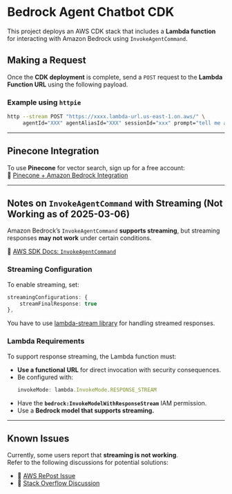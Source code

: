 # **Bedrock Agent Chatbot CDK**

This project deploys an AWS CDK stack that includes a **Lambda function** for interacting with Amazon Bedrock using `InvokeAgentCommand`.

## **Making a Request**
Once the **CDK deployment** is complete, send a `POST` request to the **Lambda Function URL** using the following payload.

### **Example using `httpie`**
```sh
http --stream POST "https://xxxx.lambda-url.us-east-1.on.aws/" \
     agentId="XXX" agentAliasId="XXX" sessionId="xxx" prompt="tell me about iPhone"
```

---

## **Pinecone Integration**
To use **Pinecone** for vector search, sign up for a free account:  
🔗 [Pinecone + Amazon Bedrock Integration](https://www.pinecone.io/blog/amazon-bedrock-integration/)

---

## **Notes on `InvokeAgentCommand` with Streaming (Not Working as of 2025-03-06)**
Amazon Bedrock’s `InvokeAgentCommand` **supports streaming**, but streaming responses **may not work** under certain conditions.

🔗 [AWS SDK Docs: `InvokeAgentCommand`](https://docs.aws.amazon.com/AWSJavaScriptSDK/v3/latest/client/bedrock-agent-runtime/command/InvokeAgentCommand/)

### **Streaming Configuration**
To enable streaming, set:
```ts
streamingConfigurations: {
    streamFinalResponse: true
},
```
You have to use [lambda-stream library](https://github.com/astuyve/lambda-stream) for handling streamed responses.

### **Lambda Requirements**
To support response streaming, the Lambda function must:
- **Use a functional URL** for direct invocation with security consequences.
- Be configured with:  
  ```ts
  invokeMode: lambda.InvokeMode.RESPONSE_STREAM
  ```
- Have the **`bedrock:InvokeModelWithResponseStream`** IAM permission.
- Use a **Bedrock model that supports streaming.**

---

## **Known Issues**
Currently, some users report that **streaming is not working**.  
Refer to the following discussions for potential solutions:
- 🔗 [AWS RePost Issue](https://repost.aws/questions/QUgntPWmqxQDuXENGc97hyvQ/calling-invokeagentcommand-from-bedrock-agent-runtime-returns-only-trace-chunks-no-data-chunks-but-the-trace-chunks-contain-the-response-which-would-have-been-in-the-data-chunks-why)
- 🔗 [Stack Overflow Discussion](https://stackoverflow.com/questions/79473938/aws-bedrock-agent-unable-to-get-invokeagent-to-stream-response-even-after-sett)